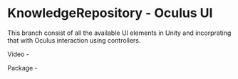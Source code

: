 # KnowledgeRepository - Oculus UI

This branch consist of all the available UI elements in Unity and incorprating that with Oculus interaction using controllers.

Video - 

Package - 

